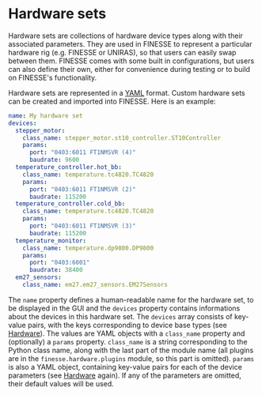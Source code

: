# Hardware sets

Hardware sets are collections of hardware device types along with their associated
parameters. They are used in FINESSE to represent a particular hardware rig (e.g.
FINESSE or UNIRAS), so that users can easily swap between them. FINESSE comes with some
built in configurations, but users can also define their own, either for convenience
during testing or to build on FINESSE's functionality.

Hardware sets are represented in a [YAML](https://yaml.org) format. Custom hardware sets
can be created and imported into FINESSE. Here is an example:

```yaml
name: My hardware set
devices:
  stepper_motor:
    class_name: stepper_motor.st10_controller.ST10Controller
    params:
      port: "0403:6011 FT1NMSVR (4)"
      baudrate: 9600
  temperature_controller.hot_bb:
    class_name: temperature.tc4820.TC4820
    params:
      port: "0403:6011 FT1NMSVR (2)"
      baudrate: 115200
  temperature_controller.cold_bb:
    class_name: temperature.tc4820.TC4820
    params:
      port: "0403:6011 FT1NMSVR (3)"
      baudrate: 115200
  temperature_monitor:
    class_name: temperature.dp9800.DP9800
    params:
      port: "0403:6001"
      baudrate: 38400
  em27_sensors:
    class_name: em27.em27_sensors.EM27Sensors
```

The `name` property defines a human-readable name for the hardware set, to be displayed
in the GUI and the `devices` property contains informations about the devices in this
hardware set. The `devices` array consists of key-value pairs, with the keys
corresponding to device base types (see [Hardware]). The values are YAML objects with a
`class_name` property and (optionally) a `params` property. `class_name` is a string
corresponding to the Python class name, along with the last part of the module name (all
plugins are in the `finesse.hardware.plugins` module, so this part is omitted). `params`
is also a YAML object, containing key-value pairs for each of the device parameters (see
[Hardware] again). If any of the parameters are omitted, their default values will be
used.

[Hardware]: ./hardware.md
